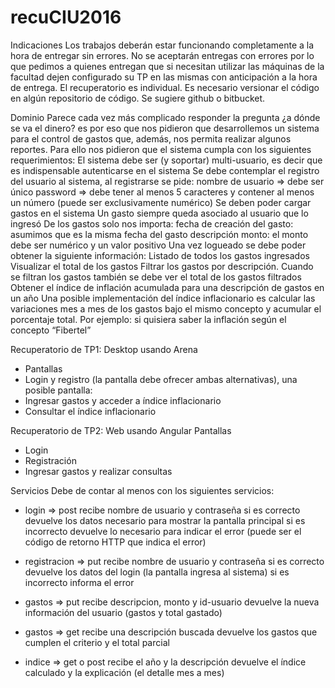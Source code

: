 # recuCIU2016

Indicaciones
Los trabajos deberán estar funcionando completamente a la hora de entregar sin errores. No se aceptarán entregas con errores por lo que pedimos a quienes entregan que si necesitan utilizar las máquinas de la facultad dejen configurado su TP en las mismas con anticipación a la hora de entrega.
El recuperatorio es individual. 
Es necesario versionar el código en algún repositorio de código. Se sugiere github o bitbucket.

Dominio
Parece cada vez más complicado responder la pregunta ¿a dónde se va el dinero? es por eso que nos pidieron que desarrollemos un sistema para el control de gastos que, además, nos permita realizar algunos reportes. Para ello nos pidieron que el sistema cumpla con los siguientes requerimientos:
El sistema debe ser (y soportar) multi-usuario, es decir que es indispensable autenticarse en el sistema
Se debe contemplar el registro del usuario al sistema, al registrarse se pide:
nombre de usuario ⇒ debe ser único
password ⇒ debe tener al menos 5 caracteres y contener al menos un número (puede ser exclusivamente numérico)
Se deben poder cargar gastos en el sistema
Un gasto siempre queda asociado al usuario que lo ingresó
De los gastos solo nos importa: 
fecha de creación del gasto: asumimos que es la misma fecha del gasto
descripción
monto: el monto debe ser numérico y un valor positivo
Una vez logueado se debe poder obtener la siguiente información:
Listado de todos los gastos ingresados 
Visualizar el total de los gastos
Filtrar los gastos por descripción. Cuando se filtran los gastos también se debe ver el total de los gastos filtrados
Obtener el índice de inflación acumulada para una descripción de gastos en un año
Una posible implementación del índice inflacionario es calcular las variaciones mes a mes de los gastos bajo el mismo concepto y acumular el porcentaje total. Por ejemplo: si quisiera saber la inflación según el concepto “Fibertel”



Recuperatorio de TP1: Desktop usando Arena
- Pantallas
- Login y registro (la pantalla debe ofrecer ambas alternativas), una posible pantalla:
- Ingresar gastos y acceder a índice inflacionario
- Consultar el índice inflacionario



Recuperatorio de TP2: Web usando Angular
Pantallas
- Login
- Registración
- Ingresar gastos y realizar consultas


Servicios
Debe de contar al menos con los siguientes servicios:

- login ⇒ post
recibe nombre de usuario y contraseña
si es correcto devuelve los datos necesario para mostrar la pantalla principal
si es incorrecto devuelve lo necesario para indicar el error (puede ser el código de retorno HTTP que indica el error)

- registracion ⇒ put
recibe nombre de usuario y contraseña
si es correcto devuelve los datos del login (la pantalla ingresa al sistema)
si es incorrecto informa el error

- gastos ⇒ put
recibe descripcion, monto y id-usuario
devuelve la nueva información del usuario (gastos y total gastado)

- gastos ⇒ get
recibe una descripción buscada
devuelve los gastos que cumplen el criterio y el total parcial

- indice ⇒ get o post
recibe el año y la descripción
devuelve el índice calculado y la explicación (el detalle mes a mes)
